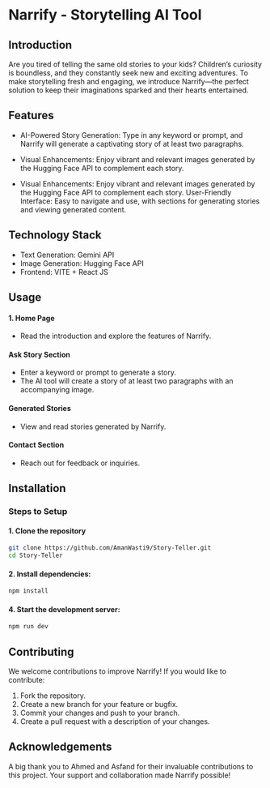 # Narrify - Storytelling AI Tool
## Introduction
Are you tired of telling the same old stories to your kids? Children’s curiosity is boundless, and they constantly seek new and exciting adventures. To make storytelling fresh and engaging, we introduce Narrify—the perfect solution to keep their imaginations sparked and their hearts entertained.

## Features
- AI-Powered Story Generation: Type in any keyword or prompt, and Narrify will generate a captivating story of at least two paragraphs.
- Visual Enhancements: Enjoy vibrant and relevant images generated by the Hugging Face API to complement each story.

- Visual Enhancements: Enjoy vibrant and relevant images generated by the Hugging Face API to complement each story.
User-Friendly Interface: Easy to navigate and use, with sections for generating stories and viewing generated content.

## Technology Stack
- Text Generation: Gemini API
- Image Generation: Hugging Face API
- Frontend: VITE + React JS

## Usage
#### 1. Home Page
- Read the introduction and explore the features of Narrify.
#### Ask Story Section
- Enter a keyword or prompt to generate a story.
- The AI tool will create a story of at least two paragraphs with an accompanying image.
#### Generated Stories

- View and read stories generated by Narrify.
#### Contact Section

- Reach out for feedback or inquiries.

## Installation

### Steps to Setup
#### 1. Clone the repository
```bash
git clone https://github.com/AmanWasti9/Story-Teller.git
cd Story-Teller
```
#### 2. Install dependencies:
```bash
npm install
```
#### 4. Start the development server:
```bash
npm run dev
```
## Contributing
We welcome contributions to improve Narrify! If you would like to contribute:

1. Fork the repository.
2. Create a new branch for your feature or bugfix.
3. Commit your changes and push to your branch.
4. Create a pull request with a description of your changes.
## Acknowledgements
A big thank you to Ahmed and Asfand for their invaluable contributions to this project. Your support and collaboration made Narrify possible!
